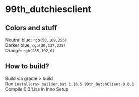 # 99th_dutchiesclient

## Colors and stuff
Neutral blue: `rgb(58,169,255)`  
Darker blue: `rgb(30,137,235)`  
Orange: `rgb(255,102,0)`  

## How to build?
Build via gradle > build  
Run `installers> builder.bat 1.16.5 99th_DutchClient-0.0.1`  
Compile 0.0.1.iss in Inno Setup  
